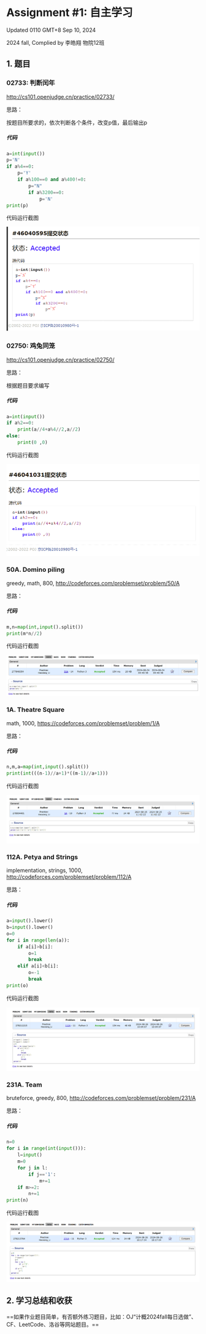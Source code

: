 # Assignment #1: 自主学习

Updated 0110 GMT+8 Sep 10, 2024

2024 fall, Complied by 李皓翔 物院12班

## 1. 题目

### 02733: 判断闰年

http://cs101.openjudge.cn/practice/02733/



思路：

按题目所要求的，依次判断各个条件，改变p值，最后输出p

##### 代码

```python
a=int(input())
p='N'
if a%4==0:
    p='Y'
    if a%100==0 and a%400!=0:
        p="N"
        if a%3200==0:
            p='N'
print(p)
```



代码运行截图

![error!](../pic/1-1.png)



### 02750: 鸡兔同笼

http://cs101.openjudge.cn/practice/02750/



思路：

根据题目要求编写

##### 代码

```python
a=int(input())
if a%2==0:
    print(a//4+a%4//2,a//2)
else:
    print(0 ,0)

```



代码运行截图 

![error!](../pic/1-2.png)


### 50A. Domino piling

greedy, math, 800, http://codeforces.com/problemset/problem/50/A



思路：



##### 代码

```python
m,n=map(int,input().split())
print(m*n//2)

```



代码运行截图

![error!](../pic/1-3.png)



### 1A. Theatre Square

math, 1000, https://codeforces.com/problemset/problem/1/A



思路：



##### 代码

```python
n,m,a=map(int,input().split())
print(int(((n-1)//a+1)*((m-1)//a+1)))
```



代码运行截图

![error!](../pic/1-4.png)



### 112A. Petya and Strings

implementation, strings, 1000, http://codeforces.com/problemset/problem/112/A



思路：



##### 代码

```python
a=input().lower()
b=input().lower()
o=0
for i in range(len(a)):
    if a[i]>b[i]:
        o=1
        break
    elif a[i]<b[i]:
        o=-1
        break
print(o)
```



代码运行截图


![error!](../pic/1-5.png)


### 231A. Team

bruteforce, greedy, 800, http://codeforces.com/problemset/problem/231/A



思路：



##### 代码

```python
n=0
for i in range(int(input())):
    l=input()
    m=0
    for j in l:
        if j=='1':
            m+=1
    if m>=2:
        n+=1
print(n)
```



代码运行截图

![error!](../pic/1-6.png)



## 2. 学习总结和收获

==如果作业题目简单，有否额外练习题目，比如：OJ“计概2024fall每日选做”、CF、LeetCode、洛谷等网站题目。==





